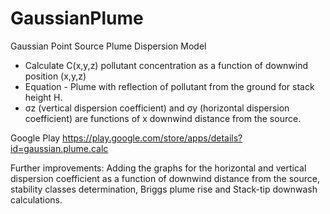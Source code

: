 # GaussianPlume
Gaussian Point Source Plume Dispersion Model
- Calculate C(x,y,z) pollutant concentration as a function of downwind position (x,y,z)
- Equation - Plume with reflection of pollutant from the ground for stack height H.
- σz (vertical dispersion coefficient) and σy (horizontal dispersion coefficient) are functions of x downwind distance from the source.

Google Play
https://play.google.com/store/apps/details?id=gaussian.plume.calc


Further improvements: Adding the graphs for the horizontal and vertical dispersion coefficient as a function of downwind distance from the source, 
stability classes determination, Briggs plume rise and Stack-tip downwash calculations.
